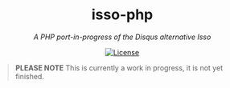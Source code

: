 <h1 align="center">isso-php</h1>
<p align="center"><em>A PHP port-in-progress of the Disqus alternative Isso</em></p>

<p align="center">
  <a href="LICENSE"><img src="https://img.shields.io/github/license/photogabble/isso-php.svg" alt="License"></a>
</p>

> **PLEASE NOTE** This is currently a work in progress, it is not yet finished.
